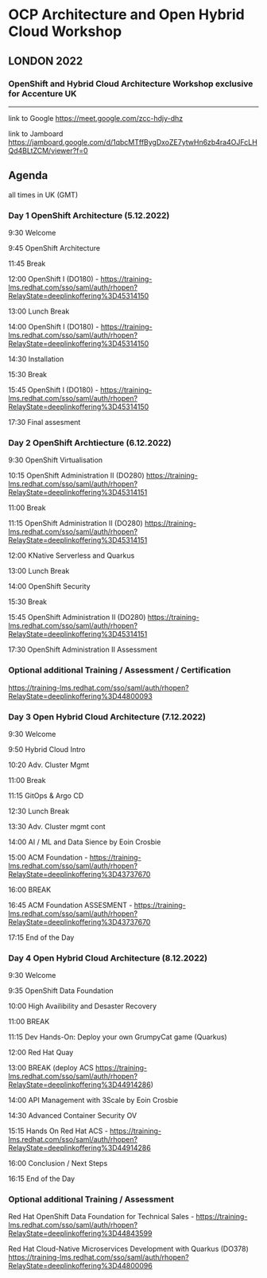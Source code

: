 # OCP Architecture and Open Hybrid Cloud Workshop 
## LONDON 2022
### OpenShift and Hybrid Cloud Architecture Workshop exclusive for Accenture UK
------------------------------------------------------------------------------------------------------------------------------

link to Google https://meet.google.com/zcc-hdjy-dhz

link to Jamboard https://jamboard.google.com/d/1qbcMTffBygDxoZE7ytwHn6zb4ra4OJFcLHQd4BLtZCM/viewer?f=0

## Agenda
all times in UK (GMT) 
### Day 1 OpenShift Architecture (5.12.2022)

9:30	Welcome

9:45	OpenShift Architecture

11:45	Break

12:00	OpenShift I (DO180) - https://training-lms.redhat.com/sso/saml/auth/rhopen?RelayState=deeplinkoffering%3D45314150  

13:00	Lunch Break

14:00	OpenShift I (DO180) - https://training-lms.redhat.com/sso/saml/auth/rhopen?RelayState=deeplinkoffering%3D45314150

14:30 Installation

15:30	Break

15:45	OpenShift I (DO180) - https://training-lms.redhat.com/sso/saml/auth/rhopen?RelayState=deeplinkoffering%3D45314150

17:30	Final assesment

### Day 2 OpenShift Archtiecture (6.12.2022)

9:30	OpenShift Virtualisation

10:15	OpenShift Administration II (DO280) https://training-lms.redhat.com/sso/saml/auth/rhopen?RelayState=deeplinkoffering%3D45314151 

11:00	Break

11:15	OpenShift Administration II (DO280) https://training-lms.redhat.com/sso/saml/auth/rhopen?RelayState=deeplinkoffering%3D45314151

12:00	KNative Serverless and Quarkus

13:00	Lunch Break

14:00	OpenShift Security

15:30	Break

15:45	OpenShift Administration II (DO280) https://training-lms.redhat.com/sso/saml/auth/rhopen?RelayState=deeplinkoffering%3D45314151 

17:30	OpenShift Administration II Assessment 

### Optional additional Training / Assessment / Certification

https://training-lms.redhat.com/sso/saml/auth/rhopen?RelayState=deeplinkoffering%3D44800093

### Day 3 Open Hybrid Cloud Architecture (7.12.2022)

9:30	Welcome

9:50	Hybrid Cloud Intro

10:20	Adv. Cluster Mgmt

11:00	Break

11:15	GitOps & Argo CD

12:30 Lunch Break

13:30	Adv. Cluster mgmt cont

14:00	AI / ML and Data Sience by Eoin Crosbie

15:00 ACM Foundation      - https://training-lms.redhat.com/sso/saml/auth/rhopen?RelayState=deeplinkoffering%3D43737670 

16:00	BREAK

16:45	ACM Foundation ASSESMENT -  https://training-lms.redhat.com/sso/saml/auth/rhopen?RelayState=deeplinkoffering%3D43737670

17:15	End of the Day

### Day 4 Open Hybrid Cloud Architecture (8.12.2022)

9:30	Welcome 

9:35	OpenShift Data Foundation

10:00 High Availibility and Desaster Recovery

11:00	BREAK

11:15	Dev Hands-On: Deploy your own GrumpyCat game (Quarkus)

12:00	Red Hat Quay 

13:00	BREAK (deploy ACS https://training-lms.redhat.com/sso/saml/auth/rhopen?RelayState=deeplinkoffering%3D44914286)

14:00	API Management with 3Scale by Eoin Crosbie

14:30 	Advanced Container Security OV

15:15	Hands On Red Hat ACS  - https://training-lms.redhat.com/sso/saml/auth/rhopen?RelayState=deeplinkoffering%3D44914286

16:00	Conclusion / Next Steps

16:15	End of the Day
	

### Optional additional Training / Assessment 

Red Hat OpenShift Data Foundation for Technical Sales - https://training-lms.redhat.com/sso/saml/auth/rhopen?RelayState=deeplinkoffering%3D44843599

Red Hat Cloud-Native Microservices Development with Quarkus (DO378) https://training-lms.redhat.com/sso/saml/auth/rhopen?RelayState=deeplinkoffering%3D44800096

